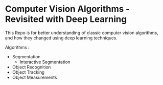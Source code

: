 # Computer Vision Algorithms - Revisited with Deep Learning

This Repo is for better understanding of classic computer vision algorithms, and how they changed using deep learning techniques.

Algorithms :
- Segmentation
    - Interactive Segmentation
- Object Recognition
- Object Tracking
- Object Measurements
